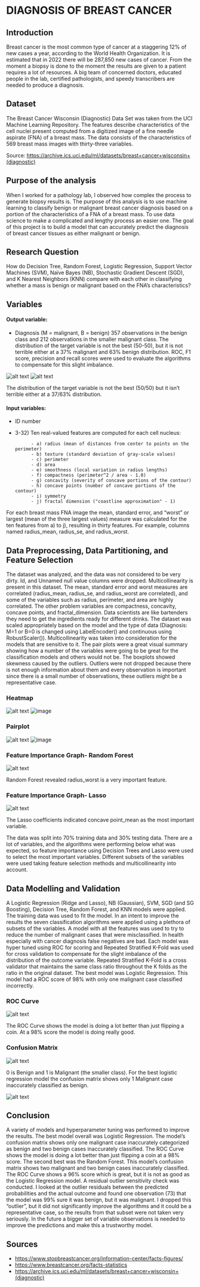# DIAGNOSIS OF BREAST CANCER
## Introduction
Breast cancer is the most common type of cancer at a staggering 12% of new cases a year, according to the World Health Organization. It is estimated that in 2022 there will be 287,850 new cases of cancer. From the moment a biopsy is done to the moment the results are given to a patient requires a lot of resources. A big team of concerned doctors, educated people in the lab, certified pathologists, and speedy transcribers are needed to produce a diagnosis. 

## Dataset
The Breast Cancer Wisconsin (Diagnostic) Data Set was taken from the UCI Machine Learning Repository. The features describe characteristics of the cell nuclei present computed from a digitized image of a fine needle aspirate (FNA) of a breast mass. The data consists of the characteristics of 569 breast mass images with thirty-three variables.

Source:  https://archive.ics.uci.edu/ml/datasets/breast+cancer+wisconsin+(diagnostic)

## Purpose of the analysis
When I worked for a pathology lab, I observed how complex the process to generate biopsy results is. The purpose of this analysis is to use machine learning to classify benign or malignant breast cancer diagnosis based on a portion of the characteristics of a FNA of a breast mass. To use data science to make a complicated and lengthy process an easier one. The goal of this project is to build a model that can accurately predict the diagnosis of breast cancer tissues as either malignant or benign.

## Research Question
How do Decision Tree, Random Forest, Logistic Regression, Support Vector Machines (SVM), Naïve Bayes (NB), Stochastic Gradient Descent (SGD), and K Nearest Neighbors (KNN) compare with each other in classifying whether a mass is benign or malignant based on the FNA’s characteristics? 

## Variables
#### Output variable:
-	Diagnosis (M = malignant, B = benign)
357 observations in the benign class and 212 observations in the smaller malignant class. The distribution of the target variable is not the best (50-50), but it is not terrible either at a 37% malignant and 63% benign distribution. ROC, F1 score, precision and recall scores were used to evaluate the algorithms to compensate for this slight imbalance.

![alt text](https://github.com/natvalenz/breastCancer/blob/main/Picture20.png)
![alt text](https://github.com/natvalenz/breastCancer/blob/main/Picture21.png)

The distribution of the target variable is not the best (50/50) but it isn’t terrible either at a 37/63% distribution. 

#### Input variables: 
-	ID number
-	3-32) Ten real-valued features are computed for each cell nucleus:

              - a) radius (mean of distances from center to points on the perimeter)
              - b) texture (standard deviation of gray-scale values)
              - c) perimeter
              - d) area
              - e) smoothness (local variation in radius lengths)
              - f) compactness (perimeter^2 / area - 1.0)
              - g) concavity (severity of concave portions of the contour)
              - h) concave points (number of concave portions of the contour)
              - i) symmetry
              - j) fractal dimension ("coastline approximation" - 1)

For each breast mass FNA image the mean, standard error, and “worst” or largest (mean of the three largest values) measure was calculated for the ten features from a) to j), resulting in thirty features. For example, columns named radius_mean, radius_se, and radius_worst.

## Data Preprocessing, Data Partitioning, and Feature Selection
The dataset was analyzed, and the data was not considered to be very dirty. Id, and Unnamed null value columns were dropped. Multicollinearity is present in this dataset. The mean, standard error and worst measures are correlated (radius_mean, radius_se, and radius_worst are correlated), and some of the variables such as radius, perimeter, and area are highly correlated. The other problem variables are compactness, concavity, concave points, and fractal_dimension. 
Data scientists are like bartenders they need to get the ingredients ready for different drinks. The dataset was scaled appropriately based on the model and the type of data (Diagnosis: M=1 or B=0 is changed using LabelEncoder() and continuous using RobustScaler()). Multicollinearity was taken into consideration for the models that are sensitive to it. The pair plots were a great visual summary showing how a number of the variables were going to be great for the classification models and others would not be. The boxplots showed skewness caused by the outliers. Outliers were not dropped because there is not enough information about them and every observation is important since there is a small number of observations, these outliers might be a representative case.

### Heatmap
![alt text](https://github.com/natvalenz/breastCancer/blob/main/Picture22.png)
![image](https://user-images.githubusercontent.com/76970958/193478587-4fcc0b40-3c0d-436a-880f-ad9daf38da71.png)


### Pairplot
![alt text](https://github.com/natvalenz/breastCancer/blob/main/Picture23.png)
![image](https://user-images.githubusercontent.com/76970958/193478544-203ce7c0-b3f0-43aa-8b20-9101e2c664ba.png)

### Feature Importance Graph- Random Forest
![alt text](https://github.com/natvalenz/breastCancer/blob/main/Picture25.png)

Random Forest revealed radius_worst is a very important feature.

### Feature Importance Graph- Lasso
![alt text](https://github.com/natvalenz/breastCancer/blob/main/Picture26.png)

The Lasso coefficients indicated concave point_mean as the most important variable.

The data was split into 70% training data and 30% testing data. There are a lot of variables, and the algorithms were performing below what was expected, so feature importance using Decision Trees and Lasso were used to select the most important variables. Different subsets of the variables were used taking feature selection methods and multicollinearity into account. 

## Data Modelling and Validation
A Logistic Regression (Ridge and Lasso), NB (Gaussian), SVM, SGD (and SG Boosting), Decision Tree, Random Forest, and KNN models were applied. The training data was used to fit the model. In an intent to improve the results the seven classification algorithms were applied using a plethora of subsets of the variables. A model with all the features was used to try to reduce the number of malignant cases that were misclassified. 
In health especially with cancer diagnosis false negatives are bad. Each model was hyper tuned using ROC for scoring and Repeated Stratified K-Fold was used for cross validation to compensate for the slight imbalance of the distribution of the outcome variable. Repeated Stratified K-Fold is a cross validator that maintains the same class ratio throughout the K folds as the ratio in the original dataset. The best model was Logistic Regression. This model had a ROC score of 98% with only one malignant case classified incorrectly.

### ROC Curve
![alt text](https://github.com/natvalenz/breastCancer/blob/main/Picture28.png)

The ROC Curve shows the model is doing a lot better than just flipping a coin. At a 98% score the model is doing really good.

### Confusion Matrix
![alt text](https://github.com/natvalenz/breastCancer/blob/main/Picture29.png)

0 is Benign and 1 is Malignant (the smaller class). For the best logistic regression model the confusion matrix shows only 1 Malignant case inaccurately classified as benign.

![alt text](https://github.com/natvalenz/breastCancer/blob/main/Picture30.png)

## Conclusion
A variety of models and hyperparameter tuning was performed to improve the results. The best model overall was Logistic Regression. The model’s confusion matrix shows only one malignant case inaccurately categorized as benign and two benign cases inaccurately classified. The ROC Curve shows the model is doing a lot better than just flipping a coin at a 98% score. The second best was the Random Forest. This model’s confusion matrix shows two malignant and two benign cases inaccurately classified. The ROC Curve shows a 96% score which is great, but it is not as good as the Logistic Regression model. A residual outlier sensitivity check was conducted. I looked at the outlier residuals between the predicted probabilities and the actual outcome and found one observation (73) that the model was 99% sure it was benign, but it was malignant. I dropped this “outlier”, but it did not significantly improve the algorithms and it could be a representative case, so the results from that subset were not taken very seriously. In the future a bigger set of variable observations is needed to improve the predictions and make this a trustworthy model.

## Sources
- https://www.stopbreastcancer.org/information-center/facts-figures/
- https://www.breastcancer.org/facts-statistics
- https://archive.ics.uci.edu/ml/datasets/breast+cancer+wisconsin+(diagnostic)
